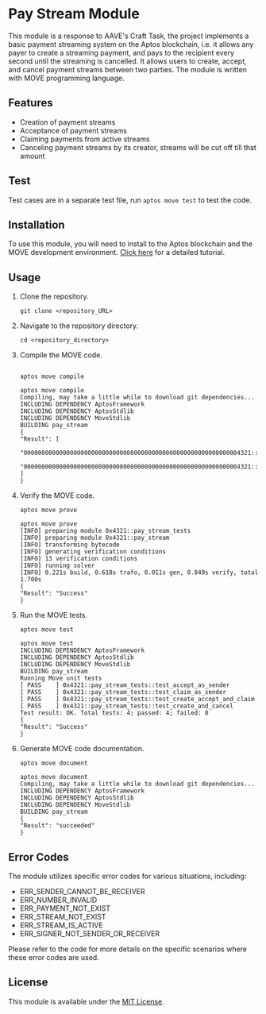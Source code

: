 # Pay Stream Module

This module is a response to AAVE's Craft Task, the project implements a basic payment streaming system on the Aptos blockchain, i.e. it allows any payer to create a streaming payment, and pays to the recipient every second until the streaming is cancelled. It allows users to create, accept, and cancel payment streams between two parties. The module is written with MOVE programming language.

## Features

- Creation of payment streams
- Acceptance of payment streams
- Claiming payments from active streams
- Canceling payment streams by its creator, streams will be cut off till that amount

## Test

Test cases are in a separate test file, run ```aptos move test``` to test the code.

## Installation

To use this module, you will need to install to the Aptos blockchain and the MOVE development environment. [Click here](https://aptos.dev/tutorials/first-move-module/) for a detailed tutorial.

## Usage

1. Clone the repository.
    ```
    git clone <repository_URL>
    ```
2. Navigate to the repository directory.
    ```
    cd <repository_directory>
    ```
3. Compile the MOVE code.
    ```

    aptos move compile
    ```


    ```
    aptos move compile
    Compiling, may take a little while to download git dependencies...
    INCLUDING DEPENDENCY AptosFramework
    INCLUDING DEPENDENCY AptosStdlib
    INCLUDING DEPENDENCY MoveStdlib
    BUILDING pay_stream
    {
    "Result": [
        "0000000000000000000000000000000000000000000000000000000000004321::pay_stream_tests",
        "0000000000000000000000000000000000000000000000000000000000004321::pay_stream"
    ]
    }

    ```

4. Verify the MOVE code.
    ```
    aptos move prove
    ```

    ```
    aptos move prove
    [INFO] preparing module 0x4321::pay_stream_tests
    [INFO] preparing module 0x4321::pay_stream
    [INFO] transforming bytecode
    [INFO] generating verification conditions
    [INFO] 13 verification conditions
    [INFO] running solver
    [INFO] 0.221s build, 0.618s trafo, 0.011s gen, 0.849s verify, total 1.700s
    {
    "Result": "Success"
    }
    ```

5. Run the MOVE tests.
    ```
    aptos move test
    ```

    ```
    aptos move test
    INCLUDING DEPENDENCY AptosFramework
    INCLUDING DEPENDENCY AptosStdlib
    INCLUDING DEPENDENCY MoveStdlib
    BUILDING pay_stream
    Running Move unit tests
    [ PASS    ] 0x4321::pay_stream_tests::test_accept_as_sender
    [ PASS    ] 0x4321::pay_stream_tests::test_claim_as_sender
    [ PASS    ] 0x4321::pay_stream_tests::test_create_accept_and_claim
    [ PASS    ] 0x4321::pay_stream_tests::test_create_and_cancel
    Test result: OK. Total tests: 4; passed: 4; failed: 0
    {
    "Result": "Success"
    }
    ```
6. Generate MOVE code documentation.
    ```
    aptos move document
    ```
    
    ```
    aptos move document
    Compiling, may take a little while to download git dependencies...
    INCLUDING DEPENDENCY AptosFramework
    INCLUDING DEPENDENCY AptosStdlib
    INCLUDING DEPENDENCY MoveStdlib
    BUILDING pay_stream
    {
    "Result": "succeeded"
    }
    ```

## Error Codes

The module utilizes specific error codes for various situations, including:

- ERR_SENDER_CANNOT_BE_RECEIVER
- ERR_NUMBER_INVALID
- ERR_PAYMENT_NOT_EXIST
- ERR_STREAM_NOT_EXIST
- ERR_STREAM_IS_ACTIVE
- ERR_SIGNER_NOT_SENDER_OR_RECEIVER

Please refer to the code for more details on the specific scenarios where these error codes are used.



## License

This module is available under the [MIT License](https://opensource.org/licenses/MIT).
